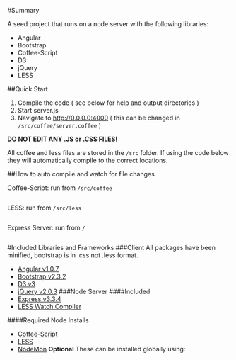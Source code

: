 #Summary

A seed project that runs on a node server with the following libraries:
* Angular
* Bootstrap
* Coffee-Script
* D3
* jQuery
* LESS

##Quick Start

1. Compile the code ( see below for help and output directories )
2. Start server.js
3. Navigate to http://0.0.0.0:4000 ( this can be changed in `/src/coffee/server.coffee` )

**DO NOT EDIT ANY .JS or .CSS FILES!**

All coffee and less files are stored in the `/src` folder. If using the code below they will automatically compile to the correct locations.

##How to auto compile and watch for file changes

Coffee-Script: run from `/src/coffee`
```coffee --output ../../ --watch --compile .
```

LESS: run from `/src/less`
```node less-watch-compiler.js public/css ../../public/css
```

Express Server: run from `/`
```nodemon server.js
```

#Included Libraries and Frameworks
###Client
All packages have been minified, bootstrap is in .css not .less format.
* [Angular v1.0.7](http://angularjs.org/)
* [Bootstrap v2.3.2](http://twitter.github.io/bootstrap/)
* [D3 v3](http://d3js.org/)
* [jQuery v2.0.3](http://jquery.com/)
###Node Server
####Included
* [Express v3.3.4](http://expressjs.com/)
* [LESS Watch Compiler](https://github.com/jonycheung/Dead-Simple-LESS-Watch-Compiler)

####Required Node Installs
* [Coffee-Script](http://coffeescript.org/)
* [LESS](http://lesscss.org/)
* [NodeMon](https://github.com/remy/nodemon) **Optional**
These can be installed globally using:
```npm intall -g [package]
```
